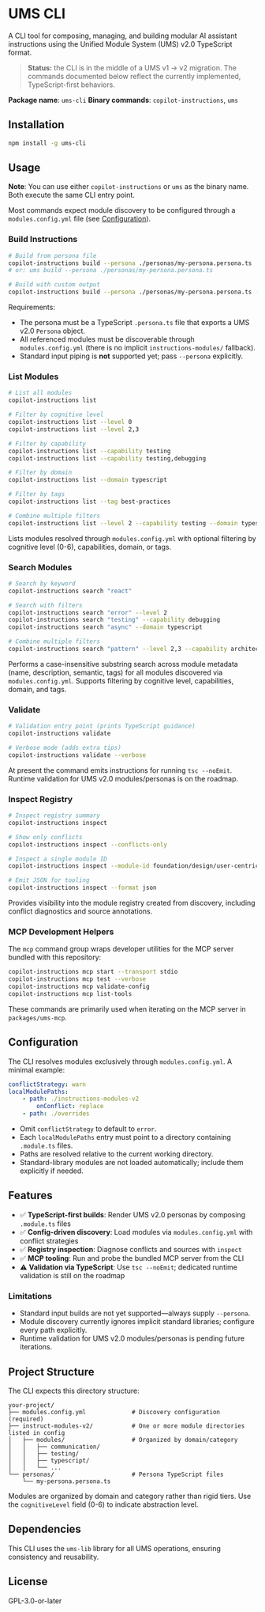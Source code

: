 # UMS CLI

A CLI tool for composing, managing, and building modular AI assistant instructions using the Unified Module System (UMS) v2.0 TypeScript format.

> **Status:** the CLI is in the middle of a UMS v1 → v2 migration. The commands documented below reflect the currently implemented, TypeScript-first behaviors.

**Package name**: `ums-cli`
**Binary commands**: `copilot-instructions`, `ums`

## Installation

```bash
npm install -g ums-cli
```

## Usage

**Note**: You can use either `copilot-instructions` or `ums` as the binary name. Both execute the same CLI entry point.

Most commands expect module discovery to be configured through a `modules.config.yml` file (see [Configuration](#configuration)).

### Build Instructions

```bash
# Build from persona file
copilot-instructions build --persona ./personas/my-persona.persona.ts
# or: ums build --persona ./personas/my-persona.persona.ts

# Build with custom output
copilot-instructions build --persona ./personas/my-persona.persona.ts --output ./dist/instructions.md
```

Requirements:

- The persona must be a TypeScript `.persona.ts` file that exports a UMS v2.0 `Persona` object.
- All referenced modules must be discoverable through `modules.config.yml` (there is no implicit `instructions-modules/` fallback).
- Standard input piping is **not** supported yet; pass `--persona` explicitly.

### List Modules

```bash
# List all modules
copilot-instructions list

# Filter by cognitive level
copilot-instructions list --level 0
copilot-instructions list --level 2,3

# Filter by capability
copilot-instructions list --capability testing
copilot-instructions list --capability testing,debugging

# Filter by domain
copilot-instructions list --domain typescript

# Filter by tags
copilot-instructions list --tag best-practices

# Combine multiple filters
copilot-instructions list --level 2 --capability testing --domain typescript
```

Lists modules resolved through `modules.config.yml` with optional filtering by cognitive level (0-6), capabilities, domain, or tags.

### Search Modules

```bash
# Search by keyword
copilot-instructions search "react"

# Search with filters
copilot-instructions search "error" --level 2
copilot-instructions search "testing" --capability debugging
copilot-instructions search "async" --domain typescript

# Combine multiple filters
copilot-instructions search "pattern" --level 2,3 --capability architecture
```

Performs a case-insensitive substring search across module metadata (name, description, semantic, tags) for all modules discovered via `modules.config.yml`. Supports filtering by cognitive level, capabilities, domain, and tags.

### Validate

```bash
# Validation entry point (prints TypeScript guidance)
copilot-instructions validate

# Verbose mode (adds extra tips)
copilot-instructions validate --verbose
```

At present the command emits instructions for running `tsc --noEmit`. Runtime validation for UMS v2.0 modules/personas is on the roadmap.

### Inspect Registry

```bash
# Inspect registry summary
copilot-instructions inspect

# Show only conflicts
copilot-instructions inspect --conflicts-only

# Inspect a single module ID
copilot-instructions inspect --module-id foundation/design/user-centric-thinking

# Emit JSON for tooling
copilot-instructions inspect --format json
```

Provides visibility into the module registry created from discovery, including conflict diagnostics and source annotations.

### MCP Development Helpers

The `mcp` command group wraps developer utilities for the MCP server bundled with this repository:

```bash
copilot-instructions mcp start --transport stdio
copilot-instructions mcp test --verbose
copilot-instructions mcp validate-config
copilot-instructions mcp list-tools
```

These commands are primarily used when iterating on the MCP server in `packages/ums-mcp`.

## Configuration

The CLI resolves modules exclusively through `modules.config.yml`. A minimal example:

```yaml
conflictStrategy: warn
localModulePaths:
    - path: ./instructions-modules-v2
        onConflict: replace
    - path: ./overrides
```

- Omit `conflictStrategy` to default to `error`.
- Each `localModulePaths` entry must point to a directory containing `.module.ts` files.
- Paths are resolved relative to the current working directory.
- Standard-library modules are not loaded automatically; include them explicitly if needed.

## Features

- ✅ **TypeScript-first builds**: Render UMS v2.0 personas by composing `.module.ts` files
- ✅ **Config-driven discovery**: Load modules via `modules.config.yml` with conflict strategies
- ✅ **Registry inspection**: Diagnose conflicts and sources with `inspect`
- ✅ **MCP tooling**: Run and probe the bundled MCP server from the CLI
- ⚠️ **Validation via TypeScript**: Use `tsc --noEmit`; dedicated runtime validation is still on the roadmap

### Limitations

- Standard input builds are not yet supported—always supply `--persona`.
- Module discovery currently ignores implicit standard libraries; configure every path explicitly.
- Runtime validation for UMS v2.0 modules/personas is pending future iterations.

## Project Structure

The CLI expects this directory structure:

```
your-project/
├── modules.config.yml             # Discovery configuration (required)
├── instruct-modules-v2/           # One or more module directories listed in config
│   ├── modules/                   # Organized by domain/category
│   │   ├── communication/
│   │   ├── testing/
│   │   ├── typescript/
│   │   └── ...
└── personas/                      # Persona TypeScript files
    └── my-persona.persona.ts
```

Modules are organized by domain and category rather than rigid tiers. Use the `cognitiveLevel` field (0-6) to indicate abstraction level.

## Dependencies

This CLI uses the `ums-lib` library for all UMS operations, ensuring consistency and reusability.

## License

GPL-3.0-or-later
